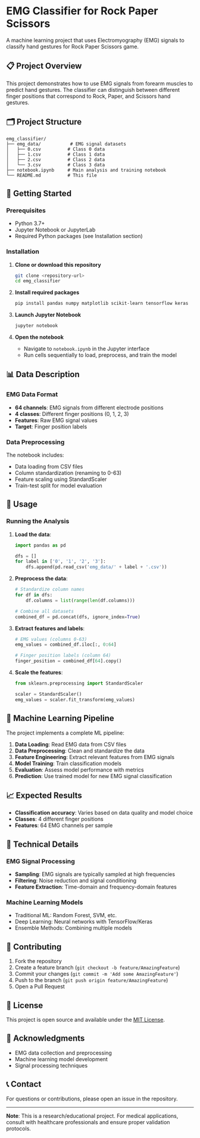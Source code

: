 # EMG Classifier for Rock Paper Scissors

A machine learning project that uses Electromyography (EMG) signals to classify hand gestures for Rock Paper Scissors game.

## 📋 Project Overview

This project demonstrates how to use EMG signals from forearm muscles to predict hand gestures. The classifier can distinguish between different finger positions that correspond to Rock, Paper, and Scissors hand gestures.

## 🗂️ Project Structure

```
emg_classifier/
├── emg_data/           # EMG signal datasets
│   ├── 0.csv          # Class 0 data
│   ├── 1.csv          # Class 1 data
│   ├── 2.csv          # Class 2 data
│   └── 3.csv          # Class 3 data
├── notebook.ipynb     # Main analysis and training notebook
└── README.md          # This file
```

## 🚀 Getting Started

### Prerequisites

- Python 3.7+
- Jupyter Notebook or JupyterLab
- Required Python packages (see Installation section)

### Installation

1. **Clone or download this repository**
   ```bash
   git clone <repository-url>
   cd emg_classifier
   ```

2. **Install required packages**
   ```bash
   pip install pandas numpy matplotlib scikit-learn tensorflow keras
   ```

3. **Launch Jupyter Notebook**
   ```bash
   jupyter notebook
   ```

4. **Open the notebook**
   - Navigate to `notebook.ipynb` in the Jupyter interface
   - Run cells sequentially to load, preprocess, and train the model

## 📊 Data Description

### EMG Data Format
- **64 channels**: EMG signals from different electrode positions
- **4 classes**: Different finger positions (0, 1, 2, 3)
- **Features**: Raw EMG signal values
- **Target**: Finger position labels

### Data Preprocessing
The notebook includes:
- Data loading from CSV files
- Column standardization (renaming to 0-63)
- Feature scaling using StandardScaler
- Train-test split for model evaluation

## 🔧 Usage

### Running the Analysis

1. **Load the data**:
   ```python
   import pandas as pd
   
   dfs = []
   for label in ['0', '1', '2', '3']:
       dfs.append(pd.read_csv('emg_data/' + label + '.csv'))
   ```

2. **Preprocess the data**:
   ```python
   # Standardize column names
   for df in dfs:
       df.columns = list(range(len(df.columns)))
   
   # Combine all datasets
   combined_df = pd.concat(dfs, ignore_index=True)
   ```

3. **Extract features and labels**:
   ```python
   # EMG values (columns 0-63)
   emg_values = combined_df.iloc[:, 0:64]
   
   # Finger position labels (column 64)
   finger_position = combined_df[64].copy()
   ```

4. **Scale the features**:
   ```python
   from sklearn.preprocessing import StandardScaler
   
   scaler = StandardScaler()
   emg_values = scaler.fit_transform(emg_values)
   ```

## 🧠 Machine Learning Pipeline

The project implements a complete ML pipeline:

1. **Data Loading**: Read EMG data from CSV files
2. **Data Preprocessing**: Clean and standardize the data
3. **Feature Engineering**: Extract relevant features from EMG signals
4. **Model Training**: Train classification models
5. **Evaluation**: Assess model performance with metrics
6. **Prediction**: Use trained model for new EMG signal classification

## 📈 Expected Results

- **Classification accuracy**: Varies based on data quality and model choice
- **Classes**: 4 different finger positions
- **Features**: 64 EMG channels per sample

## 🔬 Technical Details

### EMG Signal Processing
- **Sampling**: EMG signals are typically sampled at high frequencies
- **Filtering**: Noise reduction and signal conditioning
- **Feature Extraction**: Time-domain and frequency-domain features

### Machine Learning Models
- Traditional ML: Random Forest, SVM, etc.
- Deep Learning: Neural networks with TensorFlow/Keras
- Ensemble Methods: Combining multiple models

## 🤝 Contributing

1. Fork the repository
2. Create a feature branch (`git checkout -b feature/AmazingFeature`)
3. Commit your changes (`git commit -m 'Add some AmazingFeature'`)
4. Push to the branch (`git push origin feature/AmazingFeature`)
5. Open a Pull Request

## 📝 License

This project is open source and available under the [MIT License](LICENSE).

## 🙏 Acknowledgments

- EMG data collection and preprocessing
- Machine learning model development
- Signal processing techniques

## 📞 Contact

For questions or contributions, please open an issue in the repository.

---

**Note**: This is a research/educational project. For medical applications, consult with healthcare professionals and ensure proper validation protocols. 